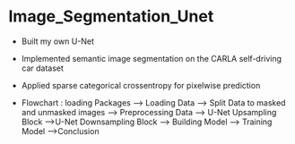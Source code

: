 # Image_Segmentation_Unet

* Built my own U-Net
* Implemented semantic image segmentation on the CARLA self-driving car dataset
* Applied sparse categorical crossentropy for pixelwise prediction


* Flowchart : loading Packages --> Loading Data --> Split Data to masked and unmasked images --> Preprocessing Data --> U-Net Upsampling Block -->U-Net Downsampling Block --> Building Model --> Training Model -->Conclusion
